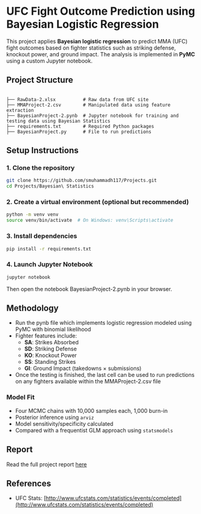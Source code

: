 # UFC Fight Outcome Prediction using Bayesian Logistic Regression

This project applies **Bayesian logistic regression** to predict MMA (UFC) fight outcomes based on fighter statistics such as striking defense, knockout power, and ground impact. The analysis is implemented in **PyMC** using a custom Jupyter notebook.

## Project Structure

```

├── RawData-2.xlsx          # Raw data from UFC site
├── MMAProject-2.csv        # Manipulated data using feature extraction
├── BayesianProject-2.pynb  # Jupyter notebook for training and testing data using Bayesian Statistics
├── requirements.txt        # Required Python packages
├── BayesianProject.py      # File to run predictions
```

## Setup Instructions

### 1. Clone the repository

```bash
git clone https://github.com/smuhammadh117/Projects.git
cd Projects/Bayesian\ Statistics 
```

### 2. Create a virtual environment (optional but recommended)

```bash
python -m venv venv
source venv/bin/activate  # On Windows: venv\Scripts\activate
```

### 3. Install dependencies

```bash
pip install -r requirements.txt
```

### 4. Launch Jupyter Notebook

```bash
jupyter notebook
```

Then open the notebook BayesianProject-2.pynb in your browser.

## Methodology

- Run the pynb file which implements logistic regression modeled using PyMC with binomial likelihood
- Fighter features include:
  - **SA**: Strikes Absorbed
  - **SD**: Striking Defense
  - **KO**: Knockout Power
  - **SS**: Standing Strikes
  - **GI**: Ground Impact (takedowns × submissions)
- Once the testing is finished, the last cell can be used to run predictions on any fighters available within the MMAProject-2.csv file

### Model Fit

- Four MCMC chains with 10,000 samples each, 1,000 burn-in
- Posterior inference using `arviz`
- Model sensitivity/specificity calculated
- Compared with a frequentist GLM approach using `statsmodels`

## Report

Read the full project report [here](https://github.com/smuhammadh117/Projects/blob/main/Bayesian%20Statistics/UFCModelBayesianStatistics-2.pdf)

## References

- UFC Stats: [http://www.ufcstats.com/statistics/events/completed](http://www.ufcstats.com/statistics/events/completed)

